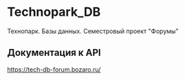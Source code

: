 # Technopark_DB
Технопарк. Базы данных. Семестровый проект "Форумы"

## Документация к API
https://tech-db-forum.bozaro.ru/